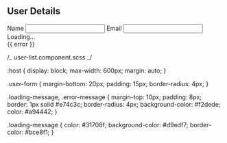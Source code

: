 <!-- user-list.component.html -->

<div *ngFor="let user of users" class="user-form mat-elevation-z2">
  <h2>User Details</h2>
  <mat-form-field>
    <mat-label>Name</mat-label>
    <input matInput [value]="user.name" readonly />
  </mat-form-field>
  <mat-form-field>
    <mat-label>Email</mat-label>
    <input matInput [value]="user.email" readonly />
  </mat-form-field>
</div>
<div *ngIf="loading" class="loading-message">Loading...</div>
<div *ngIf="error" class="error-message">{{ error }}</div>

/_ user-list.component.scss _/

:host {
display: block;
max-width: 600px;
margin: auto;
}

.user-form {
margin-bottom: 20px;
padding: 15px;
border-radius: 4px;
}

.loading-message,
.error-message {
margin-top: 10px;
padding: 8px;
border: 1px solid #e74c3c;
border-radius: 4px;
background-color: #f2dede;
color: #a94442;
}

.loading-message {
color: #31708f;
background-color: #d9edf7;
border-color: #bce8f1;
}
